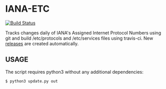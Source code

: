 # IANA-ETC
[![Build Status](https://travis-ci.org/Mic92/iana-etc.svg?branch=master)](https://travis-ci.org/Mic92/iana-etc)

Tracks changes daily of IANA's Assigned Internet Protocol Numbers using git
and build /etc/protocols and /etc/services files using travis-ci.
New [releases](https://github.com/Mic92/iana-etc/releases) are created automatically.

## USAGE

The script requires python3 without any additional dependencies:

```
$ python3 update.py out
```

